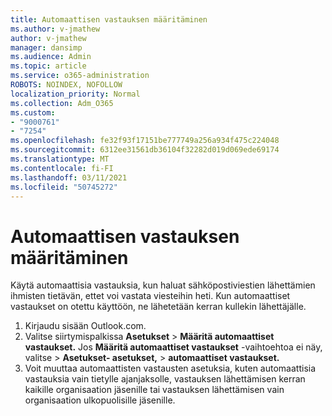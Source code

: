 ```yaml
---
title: Automaattisen vastauksen määritäminen
ms.author: v-jmathew
author: v-jmathew
manager: dansimp
ms.audience: Admin
ms.topic: article
ms.service: o365-administration
ROBOTS: NOINDEX, NOFOLLOW
localization_priority: Normal
ms.collection: Adm_O365
ms.custom:
- "9000761"
- "7254"
ms.openlocfilehash: fe32f93f17151be777749a256a934f475c224048
ms.sourcegitcommit: 6312ee31561db36104f32282d019d069ede69174
ms.translationtype: MT
ms.contentlocale: fi-FI
ms.lasthandoff: 03/11/2021
ms.locfileid: "50745272"
---
```

# <a name="set-up-an-automatic-reply"></a>Automaattisen vastauksen määritäminen

Käytä automaattisia vastauksia, kun haluat sähköpostiviestien lähettämien ihmisten tietävän, ettet voi vastata viesteihin heti. Kun automaattiset vastaukset on otettu käyttöön, ne lähetetään kerran kullekin lähettäjälle.

1. Kirjaudu sisään Outlook.com.
2. Valitse siirtymispalkissa **Asetukset**  >  **Määritä automaattiset vastaukset.** Jos **Määritä automaattiset vastaukset** -vaihtoehtoa ei näy, valitse   >  **Asetukset- asetukset,**  >  **automaattiset vastaukset.**
3. Voit muuttaa automaattisten vastausten asetuksia, kuten automaattisia vastauksia vain tietylle ajanjaksolle, vastauksen lähettämisen kerran kaikille organisaation jäsenille tai vastauksen lähettämisen vain organisaation ulkopuolisille jäsenille.
